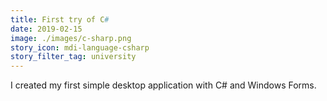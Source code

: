 ```yaml
---
title: First try of C#
date: 2019-02-15
image: ./images/c-sharp.png
story_icon: mdi-language-csharp
story_filter_tag: university
---
```


I created my first simple desktop application with C# and Windows Forms.
